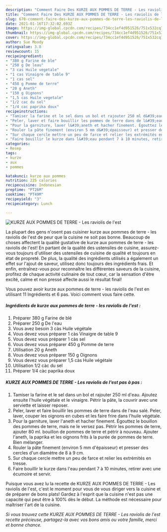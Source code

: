 ```yaml
---
description: "Comment Faire Des KURZE AUX POMMES DE TERRE - Les raviolis de l&amp;#39;est"
title: "Comment Faire Des KURZE AUX POMMES DE TERRE - Les raviolis de l&amp;#39;est"
slug: 670-comment-faire-des-kurze-aux-pommes-de-terre-les-raviolis-de-l-and-39-est
date: 2021-01-16T17:32:02.693Z
image: https://img-global.cpcdn.com/recipes/734cc1ef4d951526/751x532cq70/kurze-aux-pommes-de-terre-les-raviolis-de-lest-photo-principale-de-la-recette.jpg
thumbnail: https://img-global.cpcdn.com/recipes/734cc1ef4d951526/751x532cq70/kurze-aux-pommes-de-terre-les-raviolis-de-lest-photo-principale-de-la-recette.jpg
cover: https://img-global.cpcdn.com/recipes/734cc1ef4d951526/751x532cq70/kurze-aux-pommes-de-terre-les-raviolis-de-lest-photo-principale-de-la-recette.jpg
author: Sue Moody
ratingvalue: 3.8
reviewcount: 15
recipeingredient:
- "380 g Farine de ble"
- "250 g De leau"
- "3 cas Huile vegetale"
- "1 cas Vinaigre de table 9"
- "1 cas sel"
- "450 g Pomme de terre"
- "20 g Aneth"
- "150 g Oignons"
- "1,5 cas Huile vegetale"
- "1/2 cac du sel"
- "1/4 cac paprika doux"
recipeinstructions:
- "Tamiser la farine et le sel dans un bol et rajouter 250 ml d&#39;eau. Ajoutez ensuite l&#39;huile végétale et le vinaigre. Pétrir la pâte, la couvrir avec une serviette et laisser reposer."
- "Peler, laver et faire bouillir les pommes de terre dans de l&#39;eau salé. Peler, laver, couper les oignons en cubes et les faire frire dans l&#39;huile végétale."
- "Pour la garniture, laver l&#39;aneth et hacher finement. Égouttez le bouillon des pommes de terre, mais ne le versez pas. Pétrir les pommes de terre, ajouter 80 ml. bouillon de pommes de terre et pétrir à nouveau. Ajouter l&#39;aneth, la paprika et les oignons frits à la purée de pommes de terre. Bien mélanger."
- "Rouler la pâte finement (environ 5 mm d&#39;épaisseur) et presser des cercles d&#39;un diamètre de 8 à 9 cm."
- "Sur chaque cercle mettre un peu de farce et relier les extrémités en tresse."
- "Faire bouillir le kurze dans l&#39;eau pendant 7 à 10 minutes, retirer avec une écumoire et servir."
categories:
- Resep
tags:
- kurze
- aux
- pommes

katakunci: kurze aux pommes 
nutrition: 225 calories
recipecuisine: Indonesian
preptime: "PT26M"
cooktime: "PT49M"
recipeyield: "3"
recipecategory: Lunch

---
```



![KURZE AUX POMMES DE TERRE - Les raviolis de l&#39;est](https://img-global.cpcdn.com/recipes/734cc1ef4d951526/751x532cq70/kurze-aux-pommes-de-terre-les-raviolis-de-lest-photo-principale-de-la-recette.jpg)

La plupart des gens n'osent pas cuisiner kurze aux pommes de terre - les raviolis de l&#39;est de peur que la cuisine ne soit pas bonne. Beaucoup de choses affectent la qualité gustative de kurze aux pommes de terre - les raviolis de l&#39;est! En partant de la qualité des ustensiles de cuisine, assurez-vous toujours d'utiliser des ustensiles de cuisine de qualité et toujours en état de propreté. De plus, la qualité des ingrédients utilisés a également un effet sur l'ajout de saveur, utilisez donc toujours des ingrédients frais. Et enfin, entraînez-vous pour reconnaître les différentes saveurs de la cuisine, profitez de chaque activité culinaire de tout cœur, car la sensation d'être excité, calme et non pressé affecte aussi le résultat final!

<!--inarticleads1-->

Vous pouvez avoir kurze aux pommes de terre - les raviolis de l&#39;est en utilisant 11 Ingrédients et 6 pas. Voici comment vous faire cette.

##### Ingrédients de kurze aux pommes de terre - les raviolis de l&#39;est :

1. Préparer 380 g Farine de blé
1. Préparer 250 g De l&#39;eau
1. Vous avez besoin 3 càs Huile végétale
1. Vous devez vous préparer 1 càs Vinaigre de table 9
1. Vous devez vous préparer 1 càs sel
1. Vous devez vous préparer 450 g Pomme de terre
1. Utilisation 20 g Aneth
1. Vous devez vous préparer 150 g Oignons
1. Vous devez vous préparer 1,5 càs Huile végétale
1. Utilisation 1/2 càc du sel
1. Préparer 1/4 càc paprika doux




<!--inarticleads2-->

##### KURZE AUX POMMES DE TERRE - Les raviolis de l&#39;est pas à pas :

1. Tamiser la farine et le sel dans un bol et rajouter 250 ml d&#39;eau. Ajoutez ensuite l&#39;huile végétale et le vinaigre. Pétrir la pâte, la couvrir avec une serviette et laisser reposer.
1. Peler, laver et faire bouillir les pommes de terre dans de l&#39;eau salé. Peler, laver, couper les oignons en cubes et les faire frire dans l&#39;huile végétale.
1. Pour la garniture, laver l&#39;aneth et hacher finement. Égouttez le bouillon des pommes de terre, mais ne le versez pas. Pétrir les pommes de terre, ajouter 80 ml. bouillon de pommes de terre et pétrir à nouveau. Ajouter l&#39;aneth, la paprika et les oignons frits à la purée de pommes de terre. Bien mélanger.
1. Rouler la pâte finement (environ 5 mm d&#39;épaisseur) et presser des cercles d&#39;un diamètre de 8 à 9 cm.
1. Sur chaque cercle mettre un peu de farce et relier les extrémités en tresse.
1. Faire bouillir le kurze dans l&#39;eau pendant 7 à 10 minutes, retirer avec une écumoire et servir.




<!--inarticleads1-->

<p>
Puisque vous avez lu la recette de KURZE AUX POMMES DE TERRE - Les raviolis de l&#39;est, c'est le moment pour vous de vous diriger vers la cuisine et de préparer de bons plats! Gardez à l'esprit que la cuisine n'est pas une capacité qui peut être à 100% dès le début. La méthode est nécessaire pour maîtriser l'art de la cuisine.
</p>

<p>
<i>Si vous trouvez cette KURZE AUX POMMES DE TERRE - Les raviolis de l&#39;est recette précieuse, partagez-la avec vos bons amis ou votre famille, merci et bonne chance.</i>
</p>
